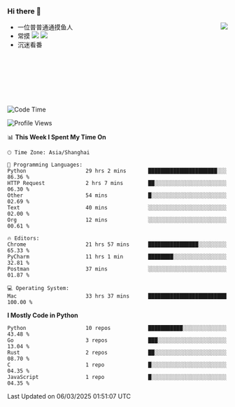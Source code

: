 ### Hi there 👋


<a href="https://github.com/yanlc39">
  <img align="right" src="https://github-readme-stats.vercel.app/api?username=yanlc39&show_icons=true&hide_border=true&icon_color=586069&title_color=a0a9af">
</a>

- 一位普普通通摸鱼人
- 常摸 ![](https://img.shields.io/badge/-Python-3e74a2?style=flat-square&logo=Python&logoColor=fff) ![](https://img.shields.io/badge/-C%2B%2B-brightgreen?style=flat-square)
- 沉迷看番



<br><br><br><br><br><br>


<!--START_SECTION:waka-->
![Code Time](http://img.shields.io/badge/Code%20Time-905%20hrs%2051%20mins-blue)

![Profile Views](http://img.shields.io/badge/Profile%20Views-0-blue)

📊 **This Week I Spent My Time On** 

```text
🕑︎ Time Zone: Asia/Shanghai

💬 Programming Languages: 
Python                   29 hrs 2 mins       ██████████████████████░░░   86.36 % 
HTTP Request             2 hrs 7 mins        ██░░░░░░░░░░░░░░░░░░░░░░░   06.30 % 
Other                    54 mins             █░░░░░░░░░░░░░░░░░░░░░░░░   02.69 % 
Text                     40 mins             ░░░░░░░░░░░░░░░░░░░░░░░░░   02.00 % 
Org                      12 mins             ░░░░░░░░░░░░░░░░░░░░░░░░░   00.61 % 

🔥 Editors: 
Chrome                   21 hrs 57 mins      ████████████████░░░░░░░░░   65.33 % 
PyCharm                  11 hrs 1 min        ████████░░░░░░░░░░░░░░░░░   32.81 % 
Postman                  37 mins             ░░░░░░░░░░░░░░░░░░░░░░░░░   01.87 % 

💻 Operating System: 
Mac                      33 hrs 37 mins      █████████████████████████   100.00 % 
```

**I Mostly Code in Python** 

```text
Python                   10 repos            ███████████░░░░░░░░░░░░░░   43.48 % 
Go                       3 repos             ███░░░░░░░░░░░░░░░░░░░░░░   13.04 % 
Rust                     2 repos             ██░░░░░░░░░░░░░░░░░░░░░░░   08.70 % 
C                        1 repo              █░░░░░░░░░░░░░░░░░░░░░░░░   04.35 % 
JavaScript               1 repo              █░░░░░░░░░░░░░░░░░░░░░░░░   04.35 % 
```




 Last Updated on 06/03/2025 01:51:07 UTC
<!--END_SECTION:waka-->
